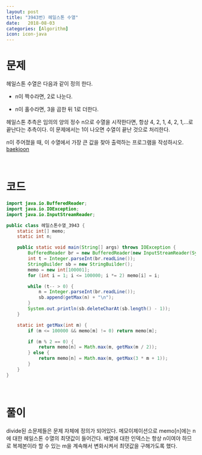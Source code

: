 ```yaml
---
layout: post
title: "3943번) 헤일스톤 수열"
date:   2018-08-03
categories: [Algorithm]
icon: icon-java
---
```


# 문제
헤일스톤 수열은 다음과 같이 정의 한다.

* n이 짝수라면, 2로 나눈다.

* n이 홀수라면, 3을 곱한 뒤 1로 더한다.

헤일스톤 추측은 임의의 양의 정수 n으로 수열을 시작한다면, 항상 4, 2, 1, 4, 2, 1,...로 끝난다는 추측이다. 이 문제에서는 1이 나오면 수열이 끝난 것으로 처리한다.

n이 주어졌을 때, 이 수열에서 가장 큰 값을 찾아 출력하는 프로그램을 작성하시오. [baekjoon](https://www.acmicpc.net/problem/3943)

<br>

# 코드
```java
import java.io.BufferedReader;
import java.io.IOException;
import java.io.InputStreamReader;

public class 헤일스톤수열_3943 {
    static int[] memo;
    static int n;

    public static void main(String[] args) throws IOException {
        BufferedReader br = new BufferedReader(new InputStreamReader(System.in));
        int t = Integer.parseInt(br.readLine());
        StringBuilder sb = new StringBuilder();
        memo = new int[100001];
        for (int i = 1; i <= 100000; i *= 2) memo[i] = i;

        while (t-- > 0) {
            n = Integer.parseInt(br.readLine());
            sb.append(getMax(n) + "\n");
        }
        System.out.println(sb.deleteCharAt(sb.length() - 1));
    }

    static int getMax(int m) {
        if (m <= 100000 && memo[m] != 0) return memo[m];

        if (m % 2 == 0) {
            return memo[n] = Math.max(m, getMax(m / 2));
        } else {
            return memo[n] = Math.max(m, getMax(3 * m + 1));
        }
    }
}
```

<br>

# 풀이
divide된 소문제들은 문제 자체에 정의가 되어있다. 메모이제이션으로 memo[n]에는 n에 대한 헤일스톤 수열의 최댓값이 들어간다. 배열에 대한 인덱스는 항상 n이여야 하므로 복제본이라 할 수 있는 m을 계속해서 변화시켜서 최댓값을 구해가도록 했다.
